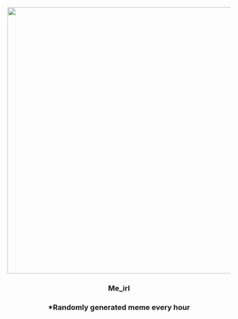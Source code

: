<p align="center">
        <img src="https://i.redd.it/1hx5b44aht791.jpg" width="600" height="600">
        </p>
        <h3 align="center">Me_irl</h3>
        <h3 align="center">*Randomly generated meme every hour</h3>
    